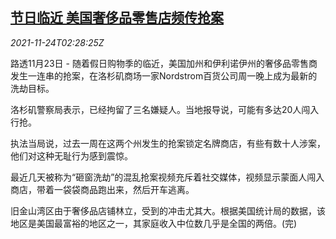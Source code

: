 <!--1637721062000-->
[节日临近 美国奢侈品零售店频传抢案](https://cn.reuters.com/article/usa-luxury-stores-robbers-1123-tues-idCNKBS2I905F)
------

<div><i>2021-11-24T02:28:25Z</i></div><p>路透11月23日 - 随着假日购物季的临近，美国加州和伊利诺伊州的奢侈品零售商发生一连串的抢案，在洛杉矶商场一家Nordstrom百货公司周一晚上成为最新的洗劫目标。</p><p>洛杉矶警察局表示，已经拘留了三名嫌疑人。当地报导说，可能有多达20人闯入行抢。</p><p>执法当局说，过去一周在这两个州发生的抢案锁定名牌商店，有些有数十人涉案，他们对这种无耻行为感到震惊。</p><p>最近几天被称为“砸窗洗劫”的混乱抢案视频充斥着社交媒体，视频显示蒙面人闯入商店，带着一袋袋商品跑出来，然后开车逃离。</p><p>旧金山湾区由于奢侈品店铺林立，受到的冲击尤其大。根据美国统计局的数据，该地区是美国最富裕的地区之一，其家庭收入中位数几乎是全国的两倍。(完)</p>
